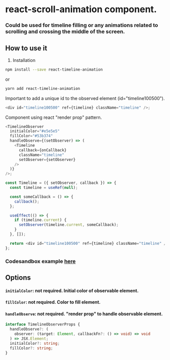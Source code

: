 # react-scroll-animation component.

### Could be used for timeline filling or any animations related to scrolling and crossing the middle of the screen.

## How to use it

1. Installation

```bash
npm install --save react-timeline-animation
```

or

```bash
yarn add react-timeline-animation
```

Important to add a unique id to the observed element (id="timeline100500").
``` javascript
<div id="timeline100500" ref={timeline} className="timeline" />;
```

Component using react "render prop" pattern.

```javascript
<TimelineObserver
  initialColor="#e5e5e5"
  fillColor="#53b374"
  handleObserve={(setObserver) => (
    <Timeline
      callback={onCallback}
      className="timeline"
      setObserver={setObserver}
    />
  )}
/>;
```

```javascript
const Timeline = ({ setObserver, callback }) => {
  const timeline = useRef(null);

  const someCallback = () => {
    callback();
  };

  useEffect(() => {
    if (timeline.current) {
      setObserver(timeline.current, someCallback);
    }
  }, []);

  return <div id="timeline100500" ref={timeline} className="timeline" />;
};
```

### Codesandbox example [here](https://codesandbox.io/s/brave-kepler-fdbzv?file=/src/App.js:0-1097)

## Options

#### `initialColor`: not required. Initial color of observable element.

#### `fillColor`: not required. Color to fill element.

#### `handleObserve`: not required. "render prop" to handle observable element.

```typescript
interface TimelineObserverProps {
  handleObserve?: (
    observer: (target: Element, callbackFn?: () => void) => void
  ) => JSX.Element;
  initialColor?: string;
  fillColor?: string;
}
```
